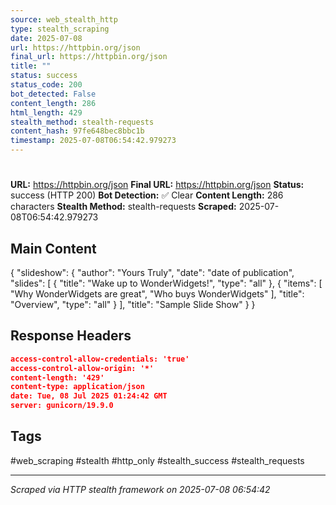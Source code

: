 ```yaml
---
source: web_stealth_http
type: stealth_scraping
date: 2025-07-08
url: https://httpbin.org/json
final_url: https://httpbin.org/json
title: ""
status: success
status_code: 200
bot_detected: False
content_length: 286
html_length: 429
stealth_method: stealth-requests
content_hash: 97fe648bec8bbc1b
timestamp: 2025-07-08T06:54:42.979273
---
```


#

**URL:** https://httpbin.org/json
**Final URL:** https://httpbin.org/json
**Status:** success (HTTP 200)
**Bot Detection:** ✅ Clear
**Content Length:** 286 characters
**Stealth Method:** stealth-requests
**Scraped:** 2025-07-08T06:54:42.979273

## Main Content

{ "slideshow": { "author": "Yours Truly", "date": "date of publication", "slides": [ { "title": "Wake up to WonderWidgets!", "type": "all" }, { "items": [ "Why WonderWidgets are great", "Who buys WonderWidgets" ], "title": "Overview", "type": "all" } ], "title": "Sample Slide Show" } }







## Response Headers

```json
access-control-allow-credentials: 'true'
access-control-allow-origin: '*'
content-length: '429'
content-type: application/json
date: Tue, 08 Jul 2025 01:24:42 GMT
server: gunicorn/19.9.0

```

## Tags

#web_scraping #stealth #http_only #stealth_success #stealth_requests

---
*Scraped via HTTP stealth framework on 2025-07-08 06:54:42*

